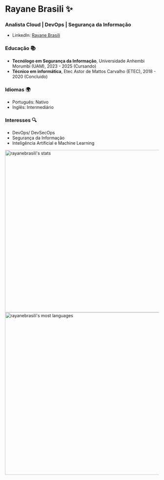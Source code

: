 # Rayane Brasili ✨
### Analista Cloud | DevOps | Segurança da Informação

- LinkedIn: [Rayane Brasili](https://www.linkedin.com/in/rayane-brasili-257979207)

### Educação 📚
- **Tecnólogo em Segurança da Informação**, Universidade Anhembi Morumbi (UAM), 2023 - 2025 (Cursando)
- **Técnico em informática**, Etec Astor de Mattos Carvalho (ETEC), 2018 - 2020 (Concluido)

### Idiomas 🌍
- Português: Nativo
- Inglês: Intermediário

### Interesses 🔍
- DevOps/ DevSecOps
- Segurança da Informação
- Inteligência Artificial e Machine Learning


<p align="left">
<img width="530em" src="https://github-readme-stats.vercel.app/api?username=rayanebrasili&show_icons=true&theme=vision-friendly-dark" alt="rayanebrasili's stats"/>
<img width="530em" src="https://github-readme-stats.vercel.app/api/top-langs/?username=rayanebrasili&layout=compact&theme=vision-friendly-dark" alt="rayanebrasili's most languages"/>
</p>

<br><br>



